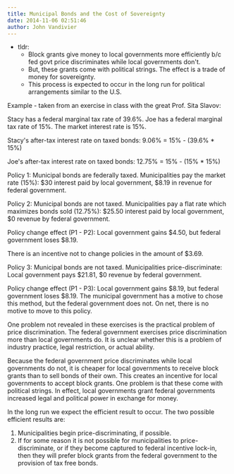 ```yaml
---
title: Municipal Bonds and the Cost of Sovereignty
date: 2014-11-06 02:51:46
author: John Vandivier
---
```




<ul>
	<li>tldr:
<ul>
	<li>Block grants give money to local governments more efficiently b/c fed govt price discriminates while local governments don't.</li>
	<li>But, these grants come with political strings. The effect is a trade of money for sovereignty.</li>
	<li>This process is expected to occur in the long run for political arrangements similar to the U.S.</li>
</ul>
</li>
</ul>
Example - taken from an exercise in class with the great Prof. Sita Slavov:

Stacy has a federal marginal tax rate of 39.6%. Joe has a federal marginal tax rate of 15%. The market interest rate is 15%.

Stacy's after-tax interest rate on taxed bonds: 9.06% = 15% - (39.6% * 15%)

Joe's after-tax interest rate on taxed bonds: 12.75% = 15% - (15% * 15%)

Policy 1: Municipal bonds are federally taxed. Municipalities pay the market rate (15%): $30 interest paid by local government, $8.19 in revenue for federal government.

Policy 2: Municipal bonds are not taxed. Municipalities pay a flat rate which maximizes bonds sold (12.75%): $25.50 interest paid by local government, $0 revenue by federal government.

Policy change effect (P1 - P2): Local government gains $4.50, but federal government loses $8.19.

There is an incentive not to change policies in the amount of $3.69.

Policy 3: Municipal bonds are not taxed. Municipalities price-discriminate: Local government pays $21.81, $0 revenue by federal government.

Policy change effect (P1 - P3): Local government gains $8.19, but federal government loses $8.19. The municipal government has a motive to chose this method, but the federal government does not. On net, there is no motive to move to this policy.

One problem not revealed in these exercises is the practical problem of price discrimination. The federal government exercises price discrimination more than local governments do. It is unclear whether this is a problem of industry practice, legal restriction, or actual ability.

Because the federal government price discriminates while local governments do not, it is cheaper for local governments to receive block grants than to sell bonds of their own. This creates an incentive for local governments to accept block grants. One problem is that these come with political strings. In effect, local governments grant federal governments increased legal and political power in exchange for money.

In the long run we expect the efficient result to occur. The two possible efficient results are:
<ol>
	<li>Municipalities begin price-discriminating, if possible.</li>
	<li>If for some reason it is not possible for municipalities to price-discriminate, or if they become captured to federal incentive lock-in, then they will prefer block grants from the federal government to the provision of tax free bonds.</li>
</ol>